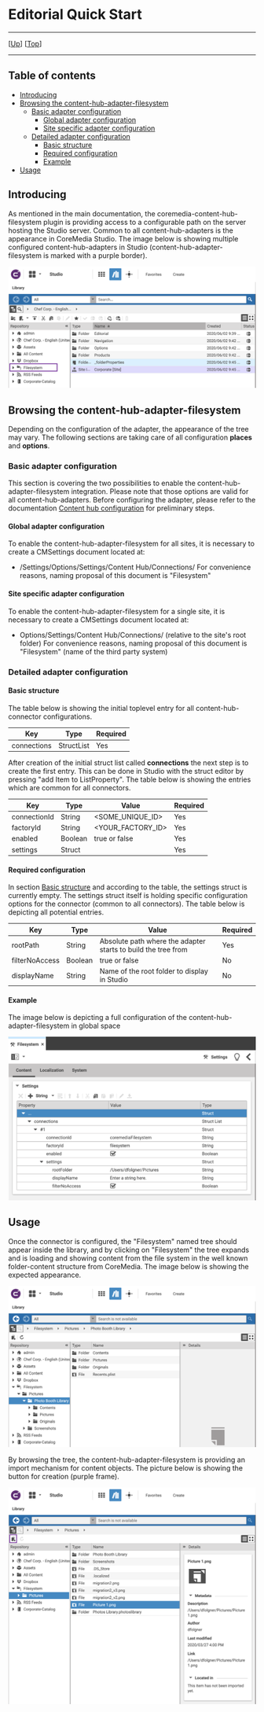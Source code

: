 # Editorial Quick Start

--------------------------------------------------------------------------------

\[[Up](README.md)\] \[[Top](#top)\]

--------------------------------------------------------------------------------

## Table of contents

* [Introducing](#introducing)
* [Browsing the content-hub-adapter-filesystem](#browsing-the-content-hub-adapter-filesystem)
    * [Basic adapter configuration](#basic-adapter-configuration)
        * [Global adapter configuration](#global-adapter-configuration)
        * [Site specific adapter configuration](#site-specific-adapter-configuration)
    * [Detailed adapter configuration](#detailed-adapter-configuration)
        * [Basic structure](#basic-structure)
        * [Required configuration](#required-configuration)
        * [Example](#example)     
* [Usage](#usage)    

## Introducing

As mentioned in the main documentation, the coremedia-content-hub-filesystem plugin
is providing access to a configurable path on the server hosting the Studio server. Common to all
content-hub-adapters is the appearance in CoreMedia Studio. The image below is showing 
multiple configured content-hub-adapters in Studio (content-hub-adapter-filesystem is marked with a purple border).

![Image1: Studio appearance with configured adapters](images/editorial/library01.png)
  
## Browsing the content-hub-adapter-filesystem
Depending on the configuration of the adapter, the appearance of the tree may vary. The following sections 
are taking care of all configuration **places** and **options**.

### Basic adapter configuration
This section is covering the two possibilities to enable the content-hub-adapter-filesystem integration. Please note that those
options are valid for all content-hub-adapters. Before configuring the adapter, please refer to the documentation [Content hub configuration](https://documentation.coremedia.com/cmcc-10/artifacts/2004/webhelp/deployment-en/content/Studio-Contenthub-Configuration.html)
for preliminary steps.

#### Global adapter configuration
To enable the content-hub-adapter-filesystem for all sites, it is necessary to create a CMSettings document located at:
* /Settings/Options/Settings/Content Hub/Connections/
For convenience reasons, naming proposal of this document is "Filesystem"

#### Site specific adapter configuration
To enable the content-hub-adapter-filesystem for a single site, it is necessary to create a CMSettings document located at:
* Options/Settings/Content Hub/Connections/ (relative to the site's root folder)
For convenience reasons, naming proposal of this document is "Filesystem" (name of the third party system)


### Detailed adapter configuration

#### Basic structure
The table below is showing the initial toplevel entry for all content-hub-connector configurations.

| Key         | Type       | Required   |
|-------------|------------|------------|
| connections | StructList | Yes        |

After creation of the initial struct list called **connections** the next step is to create the first entry. This can be done 
in Studio with the struct editor by pressing "add Item to ListProperty". The table below is showing the entries which are common for all connectors.

| Key           | Type       | Value                 | Required   |
|---------------|------------|------------           |------------|
| connectionId  | String      | <SOME_UNIQUE_ID>     | Yes        |
| factoryId     | String      | <YOUR_FACTORY_ID>    | Yes        |
| enabled       | Boolean     | true or false        | Yes        |
| settings       | Struct     |                      | Yes        |
          

#### Required configuration
In section [Basic structure](#basic-structure) and according to the table, the settings struct is currently empty.
The settings struct itself is holding specific configuration options for the connector (common to all connectors).
The table below is depicting all potential entries. 

| Key               | Type       | Value                                                    | Required   |
|---------------    |------------|------------                                              |------------|
| rootPath          | String     | Absolute path where the adapter starts to build the tree from             | Yes        |
| filterNoAccess    | Boolean    | true or false                                            | No        |
| displayName       | String     | Name of the root folder to display in Studio             | No         |

#### Example
The image below is depicting a full configuration of the content-hub-adapter-filesystem in global space

![Image2: Full adapter configuration](images/editorial/settings.png)

## Usage
Once the connector is configured, the "Filesystem" named tree should appear inside the library, and by clicking on "Filesystem"
the tree expands and is loading and showing content from the file system in the well known folder-content structure from CoreMedia. The image below is showing the expected appearance.

![Image2: Expanded Studio tree](images/editorial/library02.png)  

By browsing the tree, the content-hub-adapter-filesystem is providing an import mechanism for content objects. The picture below is showing the 
button for creation (purple frame).

![Image2: Expanded Studio tree](images/editorial/library03.png) 
